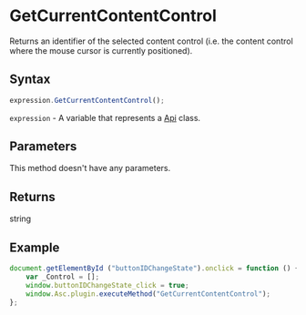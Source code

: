 # GetCurrentContentControl

Returns an identifier of the selected content control (i.e. the content control where the mouse cursor is currently positioned).

## Syntax

```javascript
expression.GetCurrentContentControl();
```

`expression` - A variable that represents a [Api](../Api.md) class.

## Parameters

This method doesn't have any parameters.

## Returns

string

## Example

```javascript
document.getElementById ("buttonIDChangeState").onclick = function () {
    var _Control = [];
    window.buttonIDChangeState_click = true;
    window.Asc.plugin.executeMethod("GetCurrentContentControl");
};
```
